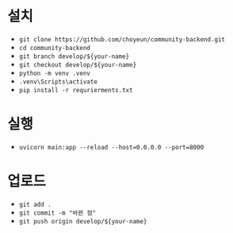 
# 설치

- ```git clone https://github.com/choyeun/community-backend.git```
- ```cd community-backend```
- ```git branch develop/${your-name}```
- ```git checkout develop/${your-name}```
- ```python -m venv .venv```
- ```.venv\Scripts\activate```
- ```pip install -r requrierments.txt```

# 실행

- ```uvicorn main:app --reload --host=0.0.0.0 --port=8000```

# 업로드

- ```git add .```
- ```git commit -m "바뀐 점"```
- ```git push origin develop/${your-name}```
